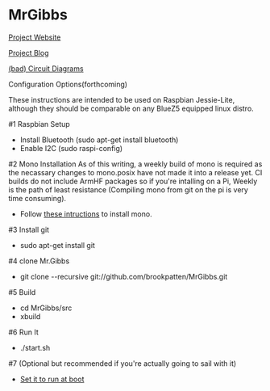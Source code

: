 # MrGibbs

[Project Website](http://mrgibbs.io/)

[Project Blog](http://blog.mrgibbs.io/)

[(bad) Circuit Diagrams](https://github.com/brookpatten/MrGibbs/tree/jessie/hw)

Configuration Options(forthcoming)

These instructions are intended to be used on Raspbian Jessie-Lite, although they should be comparable on any BlueZ5 equipped linux distro.

#1 Raspbian Setup
* Install Bluetooth (sudo apt-get install bluetooth)
* Enable I2C (sudo raspi-config)

#2 Mono Installation
As of this writing, a weekly build of mono is required as the necassary changes to mono.posix have not made it into a release yet.  CI builds do not include ArmHF packages so if you're intalling on a Pi, Weekly is the path of least resistance (Compiling mono from git on the pi is very time consuming).
* Follow [these intructions](http://www.mono-project.com/docs/getting-started/install/weekly-packages/) to install mono.

#3 Install git
* sudo apt-get install git

#4 clone Mr.Gibbs
* git clone --recursive git://github.com/brookpatten/MrGibbs.git

#5 Build
* cd MrGibbs/src
* xbuild

#6 Run It
* ./start.sh

#7 (Optional but recommended if you're actually going to sail with it) 
* [Set it to run at boot](https://www.raspberrypi.org/documentation/linux/usage/rc-local.md)
